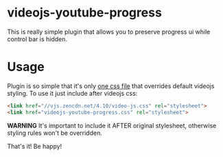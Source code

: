 videojs-youtube-progress
=======

This is really simple plugin that allows you to preserve progress ui while control bar is hidden.

Usage
======
Plugin is so simple that it's only [one css file](dist/videojs-youtube-progress.css) that overrides default videojs styling. To use it just include after videojs css:

```html
<link href="//vjs.zencdn.net/4.10/video-js.css" rel="stylesheet">
<link href="videojs-youtube-progress.css" rel="stylesheet">
```

__WARNING__ It's important to include it AFTER original stylesheet, otherwise styling rules won't be overridden.

That's it! Be happy!